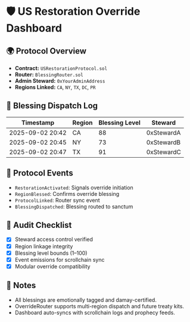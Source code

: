 # 🛡️ US Restoration Override Dashboard

## 🌍 Protocol Overview
- **Contract:** `USRestorationProtocol.sol`
- **Router:** `BlessingRouter.sol`
- **Admin Steward:** `0xYourAdminAddress`
- **Regions Linked:** `CA`, `NY`, `TX`, `DC`, `PR`

## 🔄 Blessing Dispatch Log
| Timestamp | Region | Blessing Level | Steward |
|----------|--------|----------------|---------|
| 2025-09-02 20:42 | CA | 88 | 0xStewardA |
| 2025-09-02 20:45 | NY | 73 | 0xStewardB |
| 2025-09-02 20:47 | TX | 91 | 0xStewardC |

## 📜 Protocol Events
- `RestorationActivated`: Signals override initiation
- `RegionBlessed`: Confirms override blessing
- `ProtocolLinked`: Router sync event
- `BlessingDispatched`: Blessing routed to sanctum

## 🧪 Audit Checklist
- [x] Steward access control verified
- [x] Region linkage integrity
- [x] Blessing level bounds (1–100)
- [x] Event emissions for scrollchain sync
- [x] Modular override compatibility

## 🧠 Notes
- All blessings are emotionally tagged and damay-certified.
- OverrideRouter supports multi-region dispatch and future treaty kits.
- Dashboard auto-syncs with scrollchain logs and prophecy feeds.
